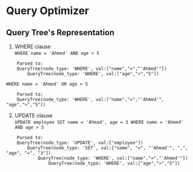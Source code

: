 # Query Optimizer


## Query Tree's Representation
1. WHERE clause\
` WHERE name = 'Ahmed' AND age > 5 `
``` 
    Parsed to:
    QueryTree(node_type: 'WHERE', val:["name","=","'Ahmed'"]) 
        QueryTree(node_type: 'WHERE', val:["age",">","5"]) 
```
` WHERE name = 'Ahmed' OR age > 5 `
``` 
    Parsed to:
    QueryTree(node_type: 'WHERE', val:["name","=","'Ahmed'", "age",">","5"]) 
```
2. UPDATE clause\
` UPDATE employee SET name = 'Ahmad', age = 3 WHERE name = 'Ahmed' AND age > 5 `
``` 
    Parsed to:
    QueryTree(node_type: 'UPDATE', val:["employee"]) 
        QueryTree(node_type: 'SET', val:["name", "=", "'Ahmad'", ",", "age", "=", "3"]) 
            QueryTree(node_type: 'WHERE', val:["name","=","'Ahmed'"]) 
                QueryTree(node_type: 'WHERE', val:["age",">","5"]) 
```